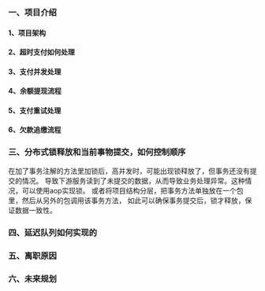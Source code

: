 ### 一、项目介绍
#### 1、项目架构
#### 2、超时支付如何处理
#### 3、支付并发处理
#### 4、余额提现流程
#### 5、支付重试处理
#### 6、欠款追缴流程

### 三、分布式锁释放和当前事物提交，如何控制顺序
在加了事务注解的方法里加锁后，高并发时，可能出现锁释放了，但事务还没有提交的情况。
导致下游服务读到了未提交的数据，从而导致业务处理异常。这种情况，可以使用aop实现锁。
或者将项目结构分层，把事务方法单独放在一个包里，然后从另外的包调用该事务方法，
如此可以确保事务提交后，锁才释放，保证数据一致性。
### 四、延迟队列如何实现的
### 五、离职原因
### 六、未来规划

